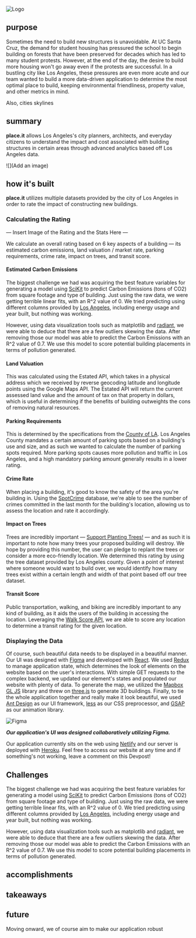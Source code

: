 ![Logo](https://user-images.githubusercontent.com/32719891/77843924-9ccc9200-7156-11ea-8e5e-73d4f9d47da4.png)

## purpose

Sometimes the need to build new structures is unavoidable. At UC Santa Cruz, the demand for student housing has pressured the school to begin building on forests that have been preserved for decades which has led to many student protests. However, at the end of the day, the desire to build more housing won't go away even if the protests are successful. In a bustling city like Los Angeles, these pressures are even more acute and our team wanted to build a more data-driven application to determine the most optimal place to build, keeping environmental friendliness, property value, and other metrics in mind. 

Also, cities skylines

## summary
**place.it** allows Los Angeles's city planners, architects, and everyday citizens to understand the impact and cost associated with building structures in certain areas through advanced analytics based off Los Angeles data. 

![](Add an image)

## how it's built


**place.it** utilizes multiple datasets provided by the city of Los Angeles in order to rate the impact of constructing new buildings. 

### Calculating the Rating

— Insert Image of the Rating and the Stats Here —

We calculate an overall rating based on 6 key aspects of a building — its estimated carbon emissions, land valuation / market rate, parking requirements, crime rate, impact on trees, and transit score.

#### Estimated Carbon Emissions

The biggest challenge we had was acquiring the best feature variables for generating a model using [SciKit](https://scikit-learn.org/stable/) to predict Carbon Emissions (tons of CO2) from square footage and type of building. Just using the raw data, we were getting terrible linear fits, with an R^2 value of 0. We tried predicting using different columns provided by [Los Angeles](https://data.lacity.org/A-Livable-and-Sustainable-City/Existing-Buildings-Energy-Water-Efficiency-EBEWE-P/9yda-i4ya), including energy usage and year built, but nothing was working.

However, using data visualization tools such as matplotlib and [radiant](https://radiant-rstats.github.io/docs/), we were able to deduce that there are a few outliers skewing the data. After removing those our model was able to predict the Carbon Emissions with an R^2 value of 0.7. We use this model to score potential building placements in terms of pollution generated.

#### Land Valuation

This was calculated using the Estated API, which takes in a physical address which we received by reverse geocoding latitude and longitude points using the Google Maps API. The Estated API will return the current assessed land value and the amount of tax on that property in dollars, which is useful in determining if the benefits of building outweights the cons of removing natural resources.


#### Parking Requirements

This is determined by the specifications from the [County of LA](https://library.municode.com/ca/los_angeles_county/codes/code_of_ordinances?nodeId=TIT22PLZO_DIV6DEST_CH22.112PA). Los Angeles County mandates a certain amount of parking spots based on a building's use and size, and as such we wanted to calculate the number of parking spots required. More parking spots causes more pollution and traffic in Los Angeles, and a high mandatory parking amount generally results in a lower rating.

#### Crime Rate

When placing a building, it's good to know the safety of the area you're building in. Using the [SpotCrime](https://spotcrime.com) database, we're able to see the number of crimes committed in the last month for the building's location, allowing us to assess the location and rate it accordingly.

#### Impact on Trees

Trees are incredibly important — [Support Planting Trees!](https://teamtrees.org) — and as such it is important to note how many trees your proposed building will destroy. We hope by providing this number, the user can pledge to replant the trees or consider a more eco-friendly location. We determined this rating by using the tree dataset provided by Los Angeles county. Given a point of interest where someone would want to build over, we would identify how many trees exist within a certain length and width of that point based off our tree dataset. 

#### Transit Score

Public transportation, walking, and biking are incredibly important to any kind of building, as it aids the users of the building in accessing the location. Leveraging the [Walk Score API](https://walkscore.com), we are able to score any location to determine a transit rating for the given location.


### Displaying the Data

Of course, such beautiful data needs to be displayed in a beautiful manner. Our UI was designed with [Figma](https://www.figma.com/file/u1RcjhQK1W572SM5c3fONY/La-Hacks-2020?node-id=0%3A1) and developed with [React](https://reactjs.org/). We used [Redux](https://redux.js.org/) to manage application state, which determines the look of elements on the website based on the user's interactions. With simple GET requests to the complex backend, we updated our element's states and populated our website with plenty of data. To generate the map, we utilized the [Mapbox GL JS](https://www.mapbox.com/) library and threw on [three.js](https://threejs.org/) to generate 3D buildings. Finally, to tie the whole application together and really make it look beautiful, we used [Ant Design](https://ant.design/) as our UI framework, [less](http://lesscss.org/) as our CSS preprocessor, and [GSAP](https://greensock.com/gsap/) as our animation library.

![Figma](https://user-images.githubusercontent.com/32719891/77843714-d00e2180-7154-11ea-9189-166408094a48.png)

___Our application's UI was designed collaboratively utilizing Figma.___

Our application currently sits on the web using [Netlify](https://www.netlify.com/) and our server is deployed with [Heroku](https://www.heroku.com/). Feel free to access our website at any time and if something's not working, leave a comment on this Devpost!

## Challenges
The biggest challenge we had was acquiring the best feature variables for generating a model using [SciKit](https://scikit-learn.org/stable/) to predict Carbon Emissions (tons of CO2) from square footage and type of building. Just using the raw data, we were getting terrible linear fits, with an R^2 value of 0. We tried predicting using different columns provided by [Los Angeles](https://data.lacity.org/A-Livable-and-Sustainable-City/Existing-Buildings-Energy-Water-Efficiency-EBEWE-P/9yda-i4ya), including energy usage and year built, but nothing was working.

However, using data visualization tools such as matplotlib and [radiant](https://radiant-rstats.github.io/docs/), we were able to deduce that there are a few outliers skewing the data. After removing those our model was able to predict the Carbon Emissions with an R^2 value of 0.7. We use this model to score potential building placements in terms of pollution generated.
## accomplishments

## takeaways

## future

Moving onward, we of course aim to make our application robust
